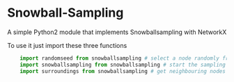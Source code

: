 # Snowball-Sampling
A simple Python2 module that implements Snowballsampling  with NetworkX

To use it just import these three functions

```Python
    import randomseed from snowballsampling # select a node randomly from a netxork x and return its id
    import snowballsampling from snowballsampling # start the sampling
    import surroundings from snowballsampling # get neighbouring nodes of a a particular node
```
